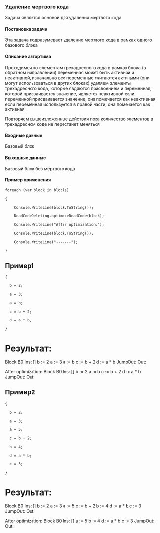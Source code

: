 ### Удаление мертвого кода

Задача является основой для удаления мертвого кода

#### Постановка задачи

Эта задача подразумевает удаление мертвого кода в рамках одного базового блока

#### Описание алгортима

Проходимся по элементам трехадресного кода в рамках блока (в обратном направлении)
переменная может быть активной и неактивной, изначально все переменные считаются актиными (они могут использоваться в других блоках)
удаляем элементы трехадресного кода, которые явдяются присвоением и переменная, которой присваивается значение, является неактивной
если переменной присваивается значение, она помечается как неактивная
если переменная используется в правой части, она помечается как активная

Повторяем вышеизложенные действия пока количество элементов в трехадресном коде не перестанет меняться

#### Входные данные

Базовый блок

#### Выходные данные

Базовый блок без мертвого кода

#### Пример применения

`foreach (var block in blocks)`

`{`

`    Console.WriteLine(block.ToString());`

`    DeadCodeDeleting.optimizeDeadCode(block);`

`    Console.WriteLine("After optimization:");`

`    Console.WriteLine(block.ToString());`

`    Console.WriteLine("-------");`

`}`


## Пример1

`{`

`  b = 2;`

`  a = 3;`

`  a = b;`

`  c = b + 2;`

`  d = a * b;`

`}`

# Результат:

Block B0
Ins: []
          b := 2
          a := 3
          a := b
          c := b + 2
          d := a * b
JumpOut: 
Out: 

After optimization:
Block B0
Ins: []
          b := 2
          a := b
          c := b + 2
          d := a * b
JumpOut: 
Out: 

## Пример2

`{`

`  b = 2;`

`  a = 3;`

`  a = 5;`

`  c = b + 2;`

`  b = 4;`

`  d = a * b;`

`  c = 3;`

`}`

# Результат:

Block B0
Ins: []
          b := 2
          a := 3
          a := 5
          c := b + 2
          b := 4
          d := a * b
          c := 3
JumpOut: 
Out: 

After optimization:
Block B0
Ins: []
          a := 5
          b := 4
          d := a * b
          c := 3
JumpOut: 
Out: 

